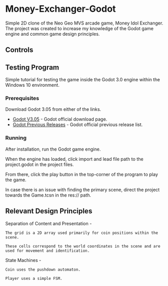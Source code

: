 # Money-Exchanger-Godot

Simple 2D clone of the Neo Geo MVS arcade game, Money Idol Exchanger. 
The project was created to increase my knowledge of the Godot game engine and common game design principles.

## Controls

## Testing Program
Simple tutorial for testing the game inside the Godot 3.0 engine within the Windows 10 environment.
### Prerequisites
Download Godot 3.05 from either of the links.

* [Godot V3.05](https://godotengine.org/download/windows) - Godot official download page.
* [Godot Previous Releases](https://downloads.tuxfamily.org/godotengine/) - Godot official previous release list.
### Running
After installation, run the Godot game engine.

When the engine has loaded, click import and lead file path to the project.godot in the project files.

From there, click the play button in the top-corner of the program to play the game.

In case there is an issue with finding the primary scene, direct the project towards the Game.tcsn in the res:// path.

## Relevant Design Principles

Separation of Content and Presentation - 

	The grid is a 2D array used primarily for coin positions within the scene. 
	
	These cells correspond to the world coordinates in the scene and are used for movement and identification.
	
State Machines - 

	Coin uses the pushdown automaton.
	
	Player uses a simple FSM.